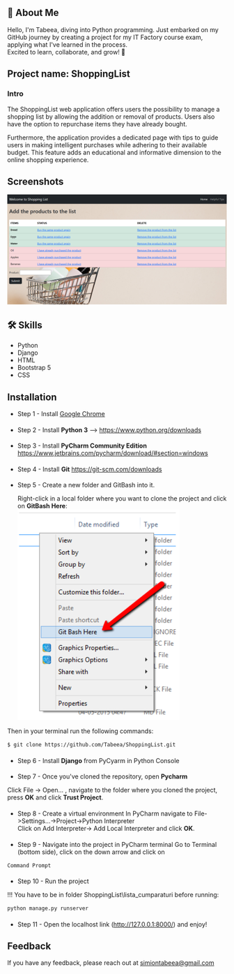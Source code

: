 
## 🚀 About Me
Hello, I'm Tabeea, diving into Python programming. Just embarked on my GitHub journey by creating a project for my IT Factory course exam, applying what I've learned in the process.  
Excited to learn, collaborate, and grow! 🚀


## Project name: ShoppingList 

### Intro

The ShoppingList web application offers users the possibility to manage a shopping list by allowing the addition or removal of products. Users also have the option to repurchase items they have already bought.

Furthermore, the application provides a dedicated page with tips to guide users in making intelligent purchases while adhering to their available budget. This feature adds an educational and informative dimension to the online shopping experience.


## Screenshots

![App Screenshot](https://github.com/Tabeea/ShoppingList/blob/main/Screenshots/HomePage.png?raw=true)


## 🛠 Skills
- Python
- Django
- HTML
- Bootstrap 5
- CSS


## Installation


- Step 1 - Install [Google Chrome](https://www.googleadservices.com/pagead/aclk?sa=L&ai=DChcSEwiZpqDwjsX-AhWngFAGHSVwBVQYABAAGgJkZw&ohost=www.google.com&cid=CAESauD20c82cYwEF5faNLs1iPVZ02CcZob1yckwyCQ1CLZiKtYYSy5O5Q0bwcP85HMSC3BuOTmK3XPGAnHcvH2ykzFJGACu-FFvZjhrzJnZypgUCCzD_eAy_VdwfaIrHUck9YQOfegpYD2c8Yg&sig=AOD64_3hl9ERHq5kI30h4gtxs2cKNUFE6w&q&adurl&ved=2ahUKEwjRjZfwjsX-AhWOg_0HHWw-BPcQ0Qx6BAgHEAE)
####

- Step 2 - Install **Python 3** --> https://www.python.org/downloads
####

- Step 3 - Install **PyCharm Community Edition**
 https://www.jetbrains.com/pycharm/download/#section=windows
####

- Step 4 - Install **Git**
https://git-scm.com/downloads
####

- Step 5 - Create a new folder and GitBash into it.
  
  Right-click in a local folder where you want to clone the project
  and click on **GitBash Here**:
  ![gitbash here](https://github.com/Tabeea/ShoppingList/blob/main/Screenshots/Setup.png?raw=true)
  
Then in your terminal run the following commands:
  ```bash
  $ git clone https://github.com/Tabeea/ShoppingList.git
  ```
####

- Step 6 - Install **Django** from PyCyarm in Python Console
####

- Step 7 - Once you've cloned the repository, open **Pycharm**

Click File -> Open... , navigate to the folder where you cloned the project, press **OK**
  and click **Trust Project**.
####

- Step 8 - Create a virtual environment
In PyCharm navigate to File->Settings...->Project->Python Interpreter\
Click on Add Interpreter-> Add Local Interpreter and click **OK**.
####

- Step 9 - Navigate into the project in PyCharm terminal
Go to Terminal (bottom side), click on the down arrow and click on 
```bash
Command Prompt
```
####

- Step 10 - Run the project

!!! You have to be in folder ShoppingList\lista_cumparaturi before running:
```bash
python manage.py runserver
```

####

- Step 11 - Open the localhost link (http://127.0.0.1:8000/) and enjoy!  
## Feedback

If you have any feedback, please reach out at simiontabeea@gmail.com

